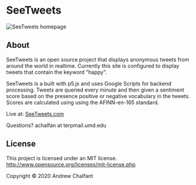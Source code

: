 # SeeTweets
![SeeTweets homepage](https://i.gyazo.com/fb17e93f982c642181b8b7de66685729.png)
## About
SeeTweets is an open source project that displays anonymous tweets from around the world in realtime. Currently this site is configured to display tweets that contain the keyword "happy".

SeeTweets is a built with p5.js and uses Google Scripts for backend processing. Tweets are queried every minute and then given a sentiment score based on the presence positive or negative vocabulary in the tweets. Scores are calculated using using the AFINN-en-165 standard.  


Live at: [SeeTweets.com](http://seetweets.com)

Questions? achalfan at terpmail.umd.edu

## License
This project is licensed under an MIT license. http://www.opensource.org/licenses/mit-license.php

Copyright © 2020 Andrew Chalfant

